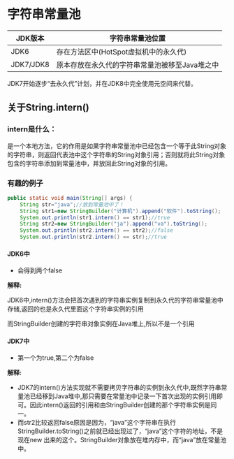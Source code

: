 # 字符串常量池

| JDK版本   | 字符串常量池位置                               |
| --------- | ---------------------------------------------- |
| JDK6      | 存在方法区中(HotSpot虚拟机中的永久代)          |
| JDK7/JDK8 | 原本存放在永久代的字符串常量池被移至Java堆之中 |

JDK7开始逐步“去永久代”计划，并在JDK8中完全使用元空间来代替。

## 关于String.intern()

### intern是什么：

是一个本地方法，它的作用是如果字符串常量池中已经包含一个等于此String对象的字符串，则返回代表池中这个字符串的String对象引用；否则就将此String对象包含的字符串添加到常量池中，并放回此String对象的引用。



### 有趣的例子

```java
public static void main(String[] args) {
    String str="java";//放到常量池中了！
    String str1=new StringBuilder("计算机").append("软件").toString();
    System.out.println(str1.intern() == str1);//true
    String str2=new StringBuilder("ja").append("va").toString();
    System.out.println(str2.intern() == str2);//false
    System.out.println(str2.intern() == str);//true
```

#### JDK6中

+ 会得到两个false

**解释:**

JDK6中,intern()方法会把首次遇到的字符串实例复制到永久代的字符串常量池中存储,返回的也是永久代里面这个字符串实例的引用

而StringBuilder创建的字符串对象实例在Java堆上,所以不是一个引用

#### JDK7中

+ 第一个为true,第二个为false

**解释:**

+ JDK7的intern()方法实现就不需要拷贝字符串的实例到永久代中,既然字符串常量池已经移到Java堆中,那只需要在常量池中记录一下首次出现的实例引用即可。因此intern()返回的引用和由StringBuilder创建的那个字符串实例是同一。
+ 而str2比较返回false原因是因为，“java”这个字符串在执行StringBuilder.toString()之前就已经出现过了，“java”这个字符的地址，不是现在new 出来的这个。StringBuilder对象放在堆内存中，而“java”放在常量池中。


